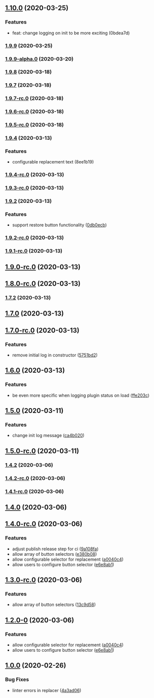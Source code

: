 ## [1.10.0](https://github.com/pbredenberg/hammer-time-text-replacer/compare/v1.10.0-rc.0...v1.10.0) (2020-03-25)

### Features

* feat: change logging on init to be more exciting (0bdea7d)

### [1.9.9](https://github.com/pbredenberg/hammer-time-text-replacer/compare/v1.9.9-rc.2...v1.9.9) (2020-03-25)

### [1.9.9-alpha.0](https://github.com/pbredenberg/hammer-time-text-replacer/compare/v1.9.7...v1.9.9-alpha.0) (2020-03-20)

### [1.9.8](https://github.com/pbredenberg/hammer-time-text-replacer/compare/v1.9.7...v1.9.8) (2020-03-18)

### [1.9.7](https://github.com/pbredenberg/hammer-time-text-replacer/compare/v1.9.7-rc.0...v1.9.7) (2020-03-18)

### [1.9.7-rc.0](https://github.com/pbredenberg/hammer-time-text-replacer/compare/v1.9.6-rc.0...v1.9.7-rc.0) (2020-03-18)

### [1.9.6-rc.0](https://github.com/pbredenberg/hammer-time-text-replacer/compare/v1.9.5-rc.0...v1.9.6-rc.0) (2020-03-18)

### [1.9.5-rc.0](https://github.com/pbredenberg/hammer-time-text-replacer/compare/v1.9.4-rc.0...v1.9.5-rc.0) (2020-03-18)

### [1.9.4](https://github.com/pbredenberg/hammer-time-text-replacer/compare/v1.9.4-rc.0...v1.9.4) (2020-03-13)

### Features

* configurable replacement text (8ee1b19)

### [1.9.4-rc.0](https://github.com/pbredenberg/hammer-time-text-replacer/compare/v1.10.0-rc.0...v1.9.4-rc.0) (2020-03-13)

### [1.9.3-rc.0](https://github.com/pbredenberg/hammer-time-text-replacer/compare/v1.9.2...v1.9.3-rc.0) (2020-03-13)

### [1.9.2](https://github.com/pbredenberg/hammer-time-text-replacer/compare/1.9.2-rc.0...1.9.2) (2020-03-13)

### Features

* support restore button functionality ([0db0ecb](https://github.com/pbredenberg/hammer-time-text-replacer/commit/0db0ecb59e3700291b1cef120c36a58181fa5e2f))

### [1.9.2-rc.0](https://github.com/pbredenberg/hammer-time-text-replacer/compare/1.9.1-rc.0...1.9.2-rc.0) (2020-03-13)

### [1.9.1-rc.0](https://github.com/pbredenberg/hammer-time-text-replacer/compare/1.10.0-rc.0...1.9.1-rc.0) (2020-03-13)

## [1.9.0-rc.0](https://github.com/pbredenberg/hammer-time-text-replacer/compare/v1.7.2...v1.9.0-rc.0) (2020-03-13)

## [1.8.0-rc.0](https://github.com/pbredenberg/hammer-time-text-replacer/compare/v1.7.2...v1.8.0-rc.0) (2020-03-13)

### [1.7.2](https://github.com/pbredenberg/hammer-time-text-replacer/compare/v1.7.0...v1.7.2) (2020-03-13)

## [1.7.0](https://github.com/pbredenberg/hammer-time-text-replacer/compare/v1.7.0-rc.0...v1.7.0) (2020-03-13)

## [1.7.0-rc.0](https://github.com/pbredenberg/hammer-time-text-replacer/compare/v1.6.0...v1.7.0-rc.0) (2020-03-13)


### Features

* remove initial log in constructor ([5751bd2](https://github.com/pbredenberg/hammer-time-text-replacer/commit/5751bd27231c64b8b678e58c14f054174942c0fe))

## [1.6.0](https://github.com/pbredenberg/hammer-time-text-replacer/compare/v1.5.0...v1.6.0) (2020-03-13)


### Features

* be even more specific when logging plugin status on load ([ffe203c](https://github.com/pbredenberg/hammer-time-text-replacer/commit/ffe203c45343227a162269b6840993ef4b6da35f))

## [1.5.0](https://github.com/pbredenberg/hammer-time-text-replacer/compare/v1.5.0-rc.0...v1.5.0) (2020-03-11)


### Features

* change init log message ([ca4b020](https://github.com/pbredenberg/hammer-time-text-replacer/commit/ca4b0206136745c7ed749ce4bd1ec9406613d12a))

## [1.5.0-rc.0](https://github.com/pbredenberg/hammer-time-text-replacer/compare/v1.4.2...v1.5.0-rc.0) (2020-03-11)

### [1.4.2](https://github.com/pbredenberg/hammer-time-text-replacer/compare/v1.4.2-rc.0...v1.4.2) (2020-03-06)

### [1.4.2-rc.0](https://github.com/pbredenberg/hammer-time-text-replacer/compare/v1.4.1-rc.0...v1.4.2-rc.0) (2020-03-06)

### [1.4.1-rc.0](https://github.com/pbredenberg/hammer-time-text-replacer/compare/v1.4.0...v1.4.1-rc.0) (2020-03-06)

## [1.4.0](https://github.com/pbredenberg/hammer-time-text-replacer/compare/v1.4.0-rc.0...v1.4.0) (2020-03-06)

## [1.4.0-rc.0](https://github.com/pbredenberg/hammer-time-text-replacer/compare/v1.0.0...v1.4.0-rc.0) (2020-03-06)


### Features

* adjust publish release step for ci ([9a108fa](https://github.com/pbredenberg/hammer-time-text-replacer/commit/9a108fa3e8ac11c4c1c5b5361cb324126fb85688))
* allow array of button selectors ([e380b08](https://github.com/pbredenberg/hammer-time-text-replacer/commit/e380b08e88a329e5d0e65e5383926dbf10de95fe))
* allow configurable selector for replacement ([a0040c4](https://github.com/pbredenberg/hammer-time-text-replacer/commit/a0040c450633a92a43808d687835e7ee85efdd20))
* allow users to configure button selector ([e6e8ab1](https://github.com/pbredenberg/hammer-time-text-replacer/commit/e6e8ab19f8268bca712045fc69cec18ec040a47d))

## [1.3.0-rc.0](https://github.com/pbredenberg/hammer-time-text-replacer/compare/1.2.0-0...1.3.0-rc.0) (2020-03-06)


### Features

* allow array of button selectors ([13c9d58](https://github.com/pbredenberg/hammer-time-text-replacer/commit/13c9d588ae906a9b3aee2728db7a637c2ddb94ae))

## [1.2.0-0](https://github.com/pbredenberg/hammer-time-text-replacer/compare/v1.0.0...1.2.0-0) (2020-03-06)


### Features

* allow configurable selector for replacement ([a0040c4](https://github.com/pbredenberg/hammer-time-text-replacer/commit/a0040c450633a92a43808d687835e7ee85efdd20))
* allow users to configure button selector ([e6e8ab1](https://github.com/pbredenberg/hammer-time-text-replacer/commit/e6e8ab19f8268bca712045fc69cec18ec040a47d))

## [1.0.0](https://github.com/pbredenberg/hammer-time-text-replacer/compare/4a3ad061eccbd1b87379e397365bdda367d22a0b...v1.0.0) (2020-02-26)


### Bug Fixes

* linter errors in replacer ([4a3ad06](https://github.com/pbredenberg/hammer-time-text-replacer/commit/4a3ad061eccbd1b87379e397365bdda367d22a0b))

